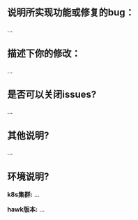 说明所实现功能或修复的bug：
-----------------------
...


描述下你的修改：
-------------
...

是否可以关闭issues?
------------------------------------------
…


其他说明?
-------------------
…


环境说明?
---------------------------
**k8s集群:** …

**hawk版本:** …
